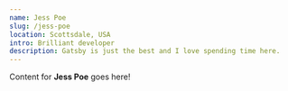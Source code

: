 ```yaml
---
name: Jess Poe
slug: /jess-poe
location: Scottsdale, USA
intro: Brilliant developer
description: Gatsby is just the best and I love spending time here.
---
```


Content for **Jess Poe** goes here!